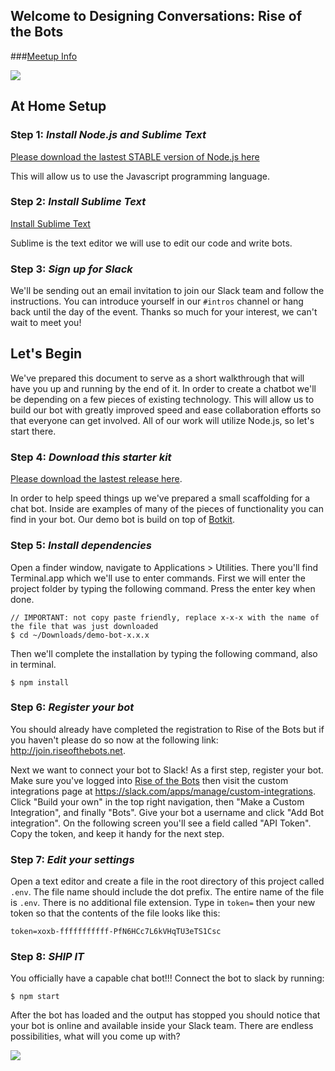 ## Welcome to Designing Conversations: Rise of the Bots

###<a href="http://www.meetup.com/Huge-LA/events/228204876/" target="_blank">Meetup Info</a>

![](http://i.giphy.com/osicrp6ErKw9i.gif)

## At Home Setup

### Step 1: *Install Node.js and Sublime Text*

<a href="https://nodejs.org/en/" target="_blank">Please download the lastest STABLE version of Node.js here</a>

This will allow us to use the Javascript programming language.

### Step 2: *Install Sublime Text*

<a href="http://www.sublimetext.com" target="_blank">Install Sublime Text</a>

Sublime is the text editor we will use to edit our code and write bots.

### Step 3: *Sign up for Slack*

We'll be sending out an email invitation to join our Slack team and follow the instructions.
You can introduce yourself in our `#intros` channel or hang back until the day of the event.
Thanks so much for your interest, we can't wait to meet you!


## Let's Begin

We've prepared this document to serve as a short walkthrough that will have you
up and running by the end of it. In order to create a chatbot we'll be depending
on a few pieces of existing technology. This will allow us to build our bot
with greatly improved speed and ease collaboration efforts so that everyone can
get involved. All of our work will utilize Node.js, so let's start there.


### Step 4: *Download this starter kit*

<a href="https://github.com/davidsicher/demo-bot/releases" target="_blank">Please download the lastest release here</a>.

In order to help speed things up we've prepared a small scaffolding for a chat bot.
Inside are examples of many of the pieces of functionality you can find in your
bot. Our demo bot is build on top of <a href="https://github.com/howdyai/botkit" target="_blank">Botkit</a>.

### Step 5: *Install dependencies*

Open a finder window, navigate to Applications > Utilities. There you'll find
Terminal.app which we'll use to enter commands. First we will enter the project
folder by typing the following command. Press the enter key when done.

    // IMPORTANT: not copy paste friendly, replace x-x-x with the name of the file that was just downloaded
    $ cd ~/Downloads/demo-bot-x.x.x

Then we'll complete the installation by typing the following command, also in terminal.

    $ npm install

### Step 6: *Register your bot*

You should already have completed the registration to Rise of the Bots
but if you haven't please do so now at the following link:
<a href="http://join.riseofthebots.net">http://join.riseofthebots.net</a>.

Next we want to connect your bot to Slack! As a first step, register your bot.
Make sure you've logged into
<a href="https://riseofthebots.slack.com/" target="_blank">Rise of the Bots</a>
then visit the custom integrations page at
<a href="https://slack.com/apps/manage/custom-integrations" target="_blank">https://slack.com/apps/manage/custom-integrations</a>.
Click "Build your own" in the top right navigation, then "Make a Custom
Integration", and finally "Bots". Give your bot a username and click "Add Bot
integration". On the following screen you'll see a field called "API Token".
Copy the token, and keep it handy for the next step.

### Step 7: *Edit your settings*

Open a text editor and create a file in the root directory of this project called `.env`.
The file name should include the dot prefix. The entire name of the file is
`.env`. There is no additional file extension. Type in `token=` then your new
token so that the contents of the file looks like this:

    token=xoxb-fffffffffff-PfN6HCc7L6kVHqTU3eTS1Csc

### Step 8: *SHIP IT*

You officially have a capable chat bot!!! Connect the bot to slack by running:

    $ npm start

After the bot has loaded and the output has stopped you should notice that
your bot is online and available inside your Slack team. There are endless
possibilities, what will you come up with?

![](http://i.giphy.com/CDMz3fckRXXDG.gif)
